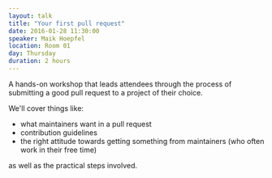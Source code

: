 ```yaml
---
layout: talk
title: "Your first pull request"
date: 2016-01-28 11:30:00
speaker: Maik Hoepfel
location: Room 01
day: Thursday
duration: 2 hours
---
```


A hands-on workshop that leads attendees through the process of submitting a good pull request to a
project of their choice.

We'll cover things like:

* what maintainers want in a pull request
* contribution guidelines
* the right attitude towards getting something from maintainers (who often work in their free time)

as well as the practical steps involved.
